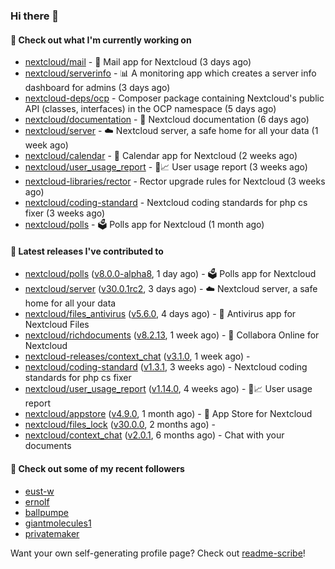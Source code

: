 ### Hi there 👋

#### 👷 Check out what I'm currently working on

- [nextcloud/mail](https://github.com/nextcloud/mail) - 💌 Mail app for Nextcloud (3 days ago)
- [nextcloud/serverinfo](https://github.com/nextcloud/serverinfo) - 📊 A monitoring app which creates a server info dashboard for admins (3 days ago)
- [nextcloud-deps/ocp](https://github.com/nextcloud-deps/ocp) - Composer package containing Nextcloud&#39;s public API (classes, interfaces) in the OCP namespace (5 days ago)
- [nextcloud/documentation](https://github.com/nextcloud/documentation) - 📘 Nextcloud documentation (6 days ago)
- [nextcloud/server](https://github.com/nextcloud/server) - ☁️ Nextcloud server, a safe home for all your data (1 week ago)
- [nextcloud/calendar](https://github.com/nextcloud/calendar) - 📆 Calendar app for Nextcloud (2 weeks ago)
- [nextcloud/user_usage_report](https://github.com/nextcloud/user_usage_report) - 👱📈 User usage report (3 weeks ago)
- [nextcloud-libraries/rector](https://github.com/nextcloud-libraries/rector) - Rector upgrade rules for Nextcloud (3 weeks ago)
- [nextcloud/coding-standard](https://github.com/nextcloud/coding-standard) - Nextcloud coding standards for php cs fixer (3 weeks ago)
- [nextcloud/polls](https://github.com/nextcloud/polls) - 🗳️ Polls app for Nextcloud (1 month ago)

#### 🔭 Latest releases I've contributed to

- [nextcloud/polls](https://github.com/nextcloud/polls) ([v8.0.0-alpha8](https://github.com/nextcloud/polls/releases/tag/v8.0.0-alpha8), 1 day ago) - 🗳️ Polls app for Nextcloud
- [nextcloud/server](https://github.com/nextcloud/server) ([v30.0.1rc2](https://github.com/nextcloud/server/releases/tag/v30.0.1rc2), 3 days ago) - ☁️ Nextcloud server, a safe home for all your data
- [nextcloud/files_antivirus](https://github.com/nextcloud/files_antivirus) ([v5.6.0](https://github.com/nextcloud/files_antivirus/releases/tag/v5.6.0), 4 days ago) - 👾 Antivirus app for Nextcloud Files
- [nextcloud/richdocuments](https://github.com/nextcloud/richdocuments) ([v8.2.13](https://github.com/nextcloud/richdocuments/releases/tag/v8.2.13), 1 week ago) - 📑 Collabora Online for Nextcloud
- [nextcloud-releases/context_chat](https://github.com/nextcloud-releases/context_chat) ([v3.1.0](https://github.com/nextcloud-releases/context_chat/releases/tag/v3.1.0), 1 week ago) - 
- [nextcloud/coding-standard](https://github.com/nextcloud/coding-standard) ([v1.3.1](https://github.com/nextcloud/coding-standard/releases/tag/v1.3.1), 3 weeks ago) - Nextcloud coding standards for php cs fixer
- [nextcloud/user_usage_report](https://github.com/nextcloud/user_usage_report) ([v1.14.0](https://github.com/nextcloud/user_usage_report/releases/tag/v1.14.0), 4 weeks ago) - 👱📈 User usage report
- [nextcloud/appstore](https://github.com/nextcloud/appstore) ([v4.9.0](https://github.com/nextcloud/appstore/releases/tag/v4.9.0), 1 month ago) -  :convenience_store: App Store for Nextcloud
- [nextcloud/files_lock](https://github.com/nextcloud/files_lock) ([v30.0.0](https://github.com/nextcloud/files_lock/releases/tag/v30.0.0), 2 months ago) - 
- [nextcloud/context_chat](https://github.com/nextcloud/context_chat) ([v2.0.1](https://github.com/nextcloud/context_chat/releases/tag/v2.0.1), 6 months ago) - Chat with your documents

#### 👯 Check out some of my recent followers

- [eust-w](https://github.com/eust-w)
- [ernolf](https://github.com/ernolf)
- [ballpumpe](https://github.com/ballpumpe)
- [giantmolecules1](https://github.com/giantmolecules1)
- [privatemaker](https://github.com/privatemaker)

Want your own self-generating profile page? Check out [readme-scribe](https://github.com/muesli/readme-scribe)!
